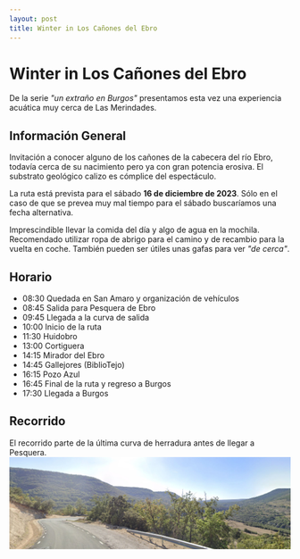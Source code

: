 ```yaml
---
layout: post
title: Winter in Los Cañones del Ebro
---
```

# Winter in Los Cañones del Ebro

De la serie *"un extraño en Burgos"* presentamos esta vez una experiencia acuática muy cerca de Las Merindades.

## Información General
Invitación a conocer alguno de los cañones de la cabecera del río Ebro, todavía cerca de su nacimiento pero ya con gran potencia erosiva. El substrato geológico calizo es cómplice del espectáculo.

La ruta está prevista para el sábado **16 de diciembre de 2023**. Sólo en el caso de que se prevea muy mal tiempo para el sábado buscaríamos una fecha alternativa.

Imprescindible llevar la comida del día y algo de agua en la mochila. Recomendado utilizar ropa de abrigo para el camino y de recambio para la vuelta en coche. También pueden ser útiles unas gafas para ver *"de cerca"*.

## Horario
- 08:30 Quedada en San Amaro y organización de vehículos
- 08:45 Salida para Pesquera de Ebro
- 09:45 Llegada a la curva de salida
- 10:00 Inicio de la ruta
- 11:30 Huidobro
- 13:00 Cortiguera
- 14:15 Mirador del Ebro
- 14:45 Gallejores (BiblioTejo)
- 16:15 Pozo Azul
- 16:45 Final de la ruta y regreso a Burgos
- 17:30 Llegada a Burgos

## Recorrido
El recorrido parte de la última curva de herradura antes de llegar a Pesquera.
![Curva de salida](/images/AACurvaDeSalida.jpg)

